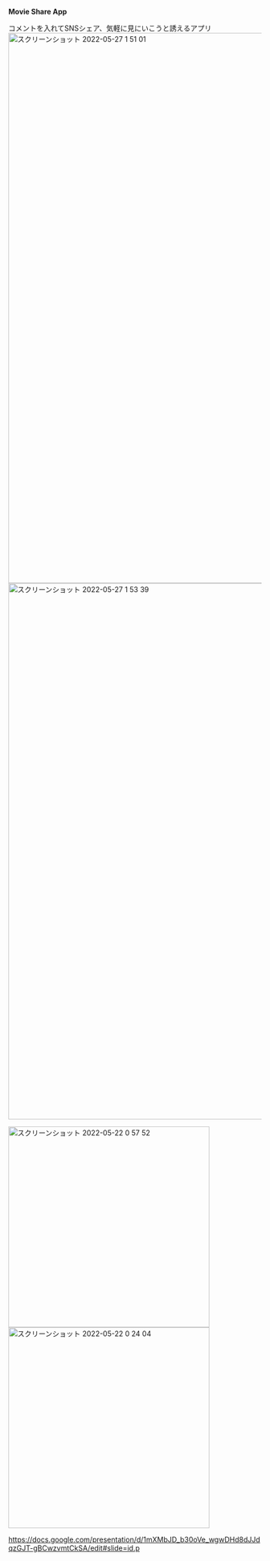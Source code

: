 **Movie Share App**

コメントを入れてSNSシェア、気軽に見にいこうと誘えるアプリ
<img width="1096" alt="スクリーンショット 2022-05-27 1 51 01" src="https://user-images.githubusercontent.com/51296886/170536099-a6c23fdf-a0d3-4771-ac4f-aef529db49b8.png">
<img width="1068" alt="スクリーンショット 2022-05-27 1 53 39" src="https://user-images.githubusercontent.com/51296886/170536530-721463d8-2b8f-4130-822e-c6efa2f39542.png">

<img width="400" alt="スクリーンショット 2022-05-22 0 57 52" src="https://user-images.githubusercontent.com/51296886/170535022-b0609b35-74e8-4854-ab54-7a4c6576d6ba.png">

<img width="400" alt="スクリーンショット 2022-05-22 0 24 04" src="https://user-images.githubusercontent.com/51296886/170535085-d192fb90-e032-4dba-8f29-f25b9b45581a.png">






https://docs.google.com/presentation/d/1mXMbJD_b30oVe_wgwDHd8dJJdqzGJT-gBCwzvmtCkSA/edit#slide=id.p
